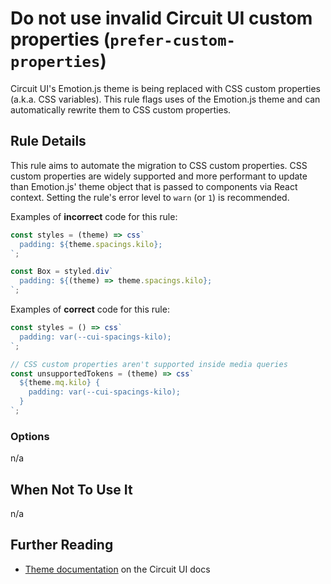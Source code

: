 # Do not use invalid Circuit UI custom properties (`prefer-custom-properties`)

Circuit UI's Emotion.js theme is being replaced with CSS custom properties (a.k.a. CSS variables). This rule flags uses of the Emotion.js theme and can automatically rewrite them to CSS custom properties.

## Rule Details

This rule aims to automate the migration to CSS custom properties. CSS custom properties are widely supported and more performant to update than Emotion.js' theme object that is passed to components via React context. Setting the rule's error level to `warn` (or `1`) is recommended.

Examples of **incorrect** code for this rule:

```ts
const styles = (theme) => css`
  padding: ${theme.spacings.kilo};
`;

const Box = styled.div`
  padding: ${(theme) => theme.spacings.kilo};
`;
```

Examples of **correct** code for this rule:

```ts
const styles = () => css`
  padding: var(--cui-spacings-kilo);
`;

// CSS custom properties aren't supported inside media queries
const unsupportedTokens = (theme) => css`
  ${theme.mq.kilo} {
    padding: var(--cui-spacings-kilo);
  }
`;
```

### Options

n/a

## When Not To Use It

n/a

## Further Reading

- [Theme documentation](https://circuit.sumup.com/?path=/docs/features-theme--docs) on the Circuit UI docs
